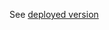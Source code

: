 See [deployed version](http://bertranddechoux.github.io/horizon-alpha/resources/horizon-alpha.html)

